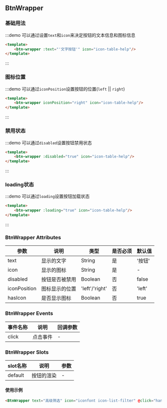 ## BtnWrapper


### 基础用法
:::demo 可以通过设置`text`和`icon`来决定按钮的文本信息和图标信息

```html
<template>
    <btn-wrapper :text="'文字按钮'" icon="icon-table-help"/>
</template>
```
:::

### 图标位置

:::demo 可以通过`iconPosition`设置按钮的位置(`left` || `right`)

```html
<template>
    <btn-wrapper iconPosition="right" icon="icon-table-help"/>
</template>
```
:::

### 禁用状态

:::demo 可以通过`disabled`设置按钮禁用状态

```html
<template>
    <btn-wrapper :disabled="true" icon="icon-table-help"/>
</template>
```
:::

### loading状态

:::demo 可以通过`loading`设置按钮加载状态

```html
<template>
    <btn-wrapper :loading="true" icon="icon-table-help"/>
</template>
```
:::


### BtnWrapper Attributes
| 参数 | 说明 | 类型 |是否必须| 默认值 |
|  ----  | ----  |---- | ---| ---- |
| text | 显示的文字 |String|是 | '按钮'|
| icon | 显示的图标 |String | 是|- |
| disabled | 按钮是否被禁用 |Boolean|否 | false |
| iconPosition | 图标显示的位置 |'left'/'right'|否 | 'left' |
| hasIcon | 是否显示图标 |Boolean|否 | true |


### BtnWrapper Events

| 事件名称   | 说明                                                  | 回调参数     |
| ---------- | ----------------------------------------------------- | ------------ |
| click      | 点击事件                                 | - |


### BtnWrapper Slots

| slot名称   | 说明                                                  | 参数     |
| ---------- | ----------------------------------------------------- | ------------ |
| default      | 按钮的渲染                                 | - |



#### 使用示例

```html
<BtnWrapper text="高级筛选" icon="iconfont icon-list-filter" @click="handleTriggerClick" />
```

